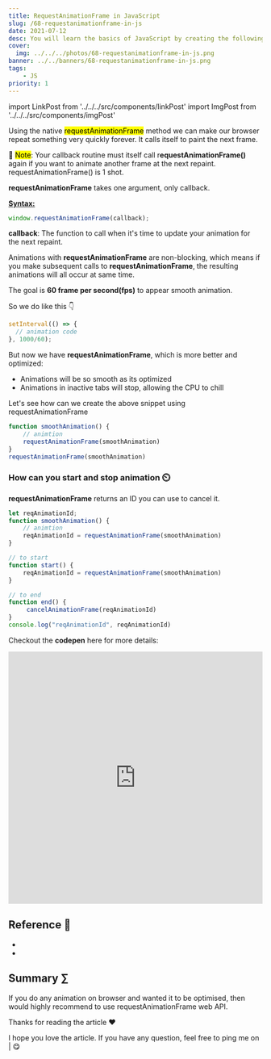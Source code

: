```yaml
---
title: RequestAnimationFrame in JavaScript
slug: /68-requestanimationframe-in-js
date: 2021-07-12
desc: You will learn the basics of JavaScript by creating the following ten games
cover:
  img: ../../../photos/68-requestanimationframe-in-js.png
banner: ../../banners/68-requestanimationframe-in-js.png
tags:
    - JS
priority: 1
---
```


import LinkPost from '../../../src/components/linkPost'
import ImgPost from '../../../src/components/imgPost'

<p><span class='first-letter'>U</span>sing the native <mark>requestAnimationFrame</mark> method we can make our browser repeat something very quickly forever. It calls itself to paint the next frame.</p>

📝 <mark>Note</mark>: Your callback routine must itself call r**equestAnimationFrame()** again if you want to animate another frame at the next repaint. requestAnimationFrame() is 1 shot.

**requestAnimationFrame** takes one argument, only callback.

<b><u>Syntax:</u></b>

```js
window.requestAnimationFrame(callback);
```

**callback**: The function to call when it's time to update your animation for the next repaint.

Animations with **requestAnimationFrame** are non-blocking, which means if you make subsequent calls to **requestAnimationFrame**, the resulting animations will all occur at  same time.

The goal is **60 frame per second(fps)** to appear smooth animation.

So we do like this 👇

```js
setInterval(() => {
  // animation code
}, 1000/60);
```

But now we have **requestAnimationFrame**, which is more better and optimized:

- Animations will be so smooth as its optimized
- Animations in inactive tabs will stop, allowing the CPU to chill

Let's see how can we create the above snippet using requestAnimationFrame

```js
function smoothAnimation() {
	// animtion
	requestAnimationFrame(smoothAnimation)
}
requestAnimationFrame(smoothAnimation)
```

### How can you start and stop animation ⏲️

**requestAnimationFrame** returns an ID you can use to cancel it.

```js
let reqAnimationId;
function smoothAnimation() {
	// animtion
	reqAnimationId = requestAnimationFrame(smoothAnimation)
}

// to start
function start() {
	reqAnimationId = requestAnimationFrame(smoothAnimation)
}

// to end
function end() {
	 cancelAnimationFrame(reqAnimationId)
}
console.log("reqAnimationId", reqAnimationId)
```

Checkout the **codepen** here for more details:

<iframe height="500" style="width: 100%;" scrolling="no" title="RequestAnimationFrame in JavaScript" src="https://codepen.io/suprabhasupi/embed/dyWpBJd?default-tab=html%2Cresult&theme-id=dark" frameborder="no" loading="lazy" allowtransparency="true" allowfullscreen="true">
  See the Pen <a href="https://codepen.io/suprabhasupi/pen/dyWpBJd">
  RequestAnimationFrame in JavaScript</a> by suprabha (<a href="https://codepen.io/suprabhasupi">@suprabhasupi</a>)
  on <a href="https://codepen.io">CodePen</a>.
</iframe>

## Reference 🧐

- <LinkPost href="https://developer.mozilla.org/en-US/docs/Web/API/window/requestAnimationFrame" name="MDN Docs of requestAnimationFrame" />
- <LinkPost href="https://www.paulirish.com/2011/requestanimationframe-for-smart-animating/" name="requestAnimationFrame by paulirish" />

## Summary ∑

If you do any animation on browser and wanted it to be optimised, then would highly recommend to use requestAnimationFrame web API.

Thanks for reading the article ❤️

I hope you love the article. If you have any question, feel free to ping me on <LinkPost href='https://twitter.com/suprabhasupi' name='Twitter' /> | <LinkPost href='http://instagram.com/suprabhasupi' name='Instagram' /> 😋
